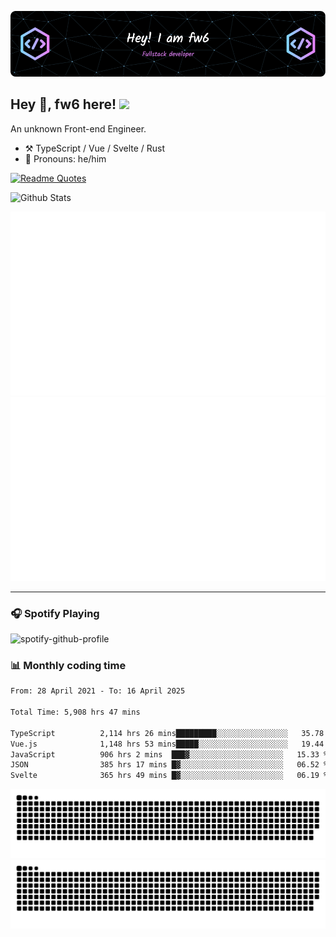 ![Header](github-header-image.png)

## Hey 👋, fw6 here! <img src="https://github.githubassets.com/images/mona-whisper.gif" height="24" />


An unknown Front-end Engineer.

-   :hammer_and_pick: TypeScript / Vue / Svelte / Rust
-   :man: Pronouns: he/him


[![Readme Quotes](https://quotes-github-readme.vercel.app/api?type=horizontal&theme=algolia)](https://github.com/piyushsuthar/github-readme-quotes)



![Github Stats](https://github-readme-stats.vercel.app/api?username=fw6&bg_color=30,e96443,904e95&title_color=fff&text_color=fff)

![](https://raw.githubusercontent.com/fw6/github-stats-transparent/output/generated/overview.svg)
![](https://raw.githubusercontent.com/fw6/github-stats-transparent/output/generated/languages.svg)


---

### 🎧 Spotify Playing

<!-- ![spotify-github-profile](/img/default.svg) -->

![spotify-github-profile](https://spotify-github-profile.vercel.app/api/view.svg?uid=r6wn4hdvypv0lkzyrj0e0pjct&cover_image=true&theme=default&show_offline=true&background_color=9a10ad&interchange=true&bar_color_cover=true)



### :bar_chart: Monthly coding time 

<!--START_SECTION:waka-->

```txt
From: 28 April 2021 - To: 16 April 2025

Total Time: 5,908 hrs 47 mins

TypeScript          2,114 hrs 26 mins█████████░░░░░░░░░░░░░░░░   35.78 %
Vue.js              1,148 hrs 53 mins█████░░░░░░░░░░░░░░░░░░░░   19.44 %
JavaScript          906 hrs 2 mins  ███▓░░░░░░░░░░░░░░░░░░░░░   15.33 %
JSON                385 hrs 17 mins █▓░░░░░░░░░░░░░░░░░░░░░░░   06.52 %
Svelte              365 hrs 49 mins █▓░░░░░░░░░░░░░░░░░░░░░░░   06.19 %
```

<!--END_SECTION:waka-->




![github contribution grid snake animation](https://raw.githubusercontent.com/platane/platane/output/github-contribution-grid-snake-dark.svg#gh-dark-mode-only)![github contribution grid snake animation](https://raw.githubusercontent.com/platane/platane/output/github-contribution-grid-snake.svg#gh-light-mode-only)
